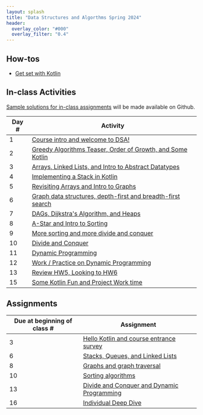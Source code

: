 ```yaml
---
layout: splash
title: "Data Structures and Algorthms Spring 2024"
header:
  overlay_color: "#000"
  overlay_filter: "0.4"
---
```


## How-tos

* [Get set with Kotlin](how_to/setting_up_kotlin)

## In-class Activities

[Sample solutions for in-class assignments](https://github.com/OlinDSA2024/DSA2024InClass) will be made available on Github.

| Day # | Activity                                                                      |
|-------|-------------------------------------------------------------------------------|
| 1     | [Course intro and welcome to DSA!](in_class/day01)                            |
| 2     | [Greedy Algorithms Teaser, Order of Growth, and Some Kotlin](in_class/day02)  |
| 3     | [Arrays, Linked Lists, and Intro to Abstract Datatypes](in_class/day03)       |
| 4     | [Implementing a Stack in Kotlin](in_class/day04)                              |
| 5     | [Revisiting Arrays and Intro to Graphs](in_class/day05)                       |
| 6     | [Graph data structures, depth-first and breadth-first search](in_class/day06) |
| 7     | [DAGs, Dijkstra's Algorithm, and Heaps](in_class/day07)                       |
| 8     | [A-Star and Intro to Sorting](in_class/day08)                                 |
| 9     | [More sorting and more divide and conquer](in_class/day09)                    |
| 10    | [Divide and Conquer](in_class/day10)                                          |
| 11    | [Dynamic Programming](in_class/day11)                                         |
| 12    | [Work / Practice on Dynamic Programming](in_class/day12)                      |
| 13    | [Review HW5, Looking to HW6](in_class/day13)                                  |
| 15    | [Some Kotlin Fun and Project Work time](in_class/day15)                       |

<!--
| 9     | Greedy algorithms |
| 10    | Hash maps |
| 11    | String matching algorithms |
| 12    | String matching algorithms (continued)
| 13    | Graph analysis via Pagerank |
| 14    | Dynamic programming and proofs by induction  |
| 15    | Dynamic programming and proofs by induction (continued) |
| 17    | Matrix multiplication |
| 18    | Trees |
| 19    | Linear and binary search |
| 20    | Heaps |
| 21    | KD-Trees |
| 22    | Heaps |
| 23    | Backtracking |
| 24    | Optimization algorithms overview |
| 25    | Deep dive studio day |
| 26    | Deep dive studio day |
-->


<!--
## Motivating Examples

* Genomic analysis
* Machine learning
* Bigdata
* Computer networks
* Navigation (routing)
* Encryption
-->

<!--
## Some problems / extensions

* Peak finder (MIT OCW motivating problem)
* 15 puzzle or 2x2 Rubik's cube
* Beyond worst case complexity
* Approximation algorithms
-->

##  Assignments

| Due at beginning of class # | Assignment                                                              |
|-----------------------------|-------------------------------------------------------------------------|
| 3                           | [Hello Kotlin and course entrance survey](assignments/assignment_01)    |
| 6                           | [Stacks, Queues, and Linked Lists](assignments/assignment_02)           |
| 8                           | [Graphs and graph traversal](assignments/assignment_03)                 |
| 10                          | [Sorting algorithms](assignments/assignment_04)                         |
| 13                          | [Divide and Conquer and Dynamic Programming](assignments/assignment_05) |
| 16                          | [Individual Deep Dive](assignments/assignment_06)                       |


